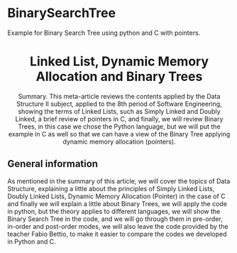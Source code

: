 # BinarySearchTree
Example for Binary Search Tree using python and C with pointers.
<h1 style="text-align:center; font-weight:bold;">Linked List, Dynamic Memory Allocation and Binary Trees</h1>

<p style="text-align:center">Summary. This meta-article reviews the contents applied by the Data Structure II subject, applied to the 8th period of Software Engineering, showing the terms of Linked Lists, such as Simply Linked and Doubly Linked, a brief review of pointers in C, and finally, we will review Binary Trees, in this case we chose the Python language, but we will put the example in C as well so that we can have a view of the Binary Tree applying dynamic memory allocation (pointers).</p>

<h2>General information</h2>
<p>As mentioned in the summary of this article, we will cover the topics of Data Structure, explaining a little about the principles of Simply Linked Lists, Doubly Linked Lists, Dynamic Memory Allocation (Pointer) in the case of C and finally we will explain a little about Binary Trees, we will apply the code in python, but the theory applies to different languages, we will show the Binary Search Tree in the code, and we will go through them in pre-order, in-order and post-order modes, we will also leave the code provided by the teacher Fabio Bettio, to make it easier to compare the codes we developed in Python and C.</p>